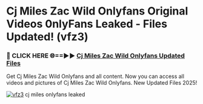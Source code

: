 # Cj Miles Zac Wild Onlyfans Original Videos 0nlyFans Leaked - Files Updated! (vfz3)

<h3>🔴 CLICK HERE 🌐==►► <a href="https://tinyurl.com/brd5kh86" rel="nofollow">Cj Miles Zac Wild Onlyfans Updated Files</a></h3>

Get Cj Miles Zac Wild Onlyfans and all content. Now you can access all videos and pictures of Cj Miles Zac Wild Onlyfans. New Updated Files 2025!

[![vfz3](https://i.imgur.com/K7sEzmb.gif)](https://tinyurl.com/brd5kh86)
cj miles onlyfans leaked